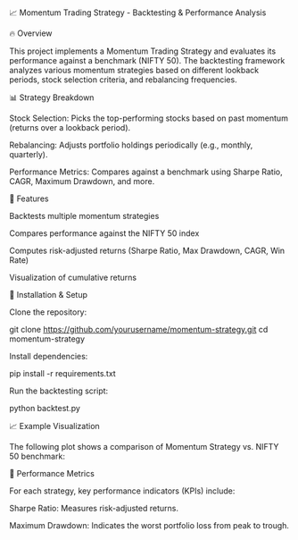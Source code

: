 📈 Momentum Trading Strategy - Backtesting & Performance Analysis

🔥 Overview

This project implements a Momentum Trading Strategy and evaluates its performance against a benchmark (NIFTY 50). The backtesting framework analyzes various momentum strategies based on different lookback periods, stock selection criteria, and rebalancing frequencies.

📊 Strategy Breakdown

Stock Selection: Picks the top-performing stocks based on past momentum (returns over a lookback period).

Rebalancing: Adjusts portfolio holdings periodically (e.g., monthly, quarterly).

Performance Metrics: Compares against a benchmark using Sharpe Ratio, CAGR, Maximum Drawdown, and more.

🚀 Features

Backtests multiple momentum strategies

Compares performance against the NIFTY 50 index

Computes risk-adjusted returns (Sharpe Ratio, Max Drawdown, CAGR, Win Rate)

Visualization of cumulative returns

📌 Installation & Setup

Clone the repository:

git clone https://github.com/yourusername/momentum-strategy.git
cd momentum-strategy

Install dependencies:

pip install -r requirements.txt

Run the backtesting script:

python backtest.py

📈 Example Visualization

The following plot shows a comparison of Momentum Strategy vs. NIFTY 50 benchmark:



🔎 Performance Metrics

For each strategy, key performance indicators (KPIs) include:

Sharpe Ratio: Measures risk-adjusted returns.

Maximum Drawdown: Indicates the worst portfolio loss from peak to trough.
